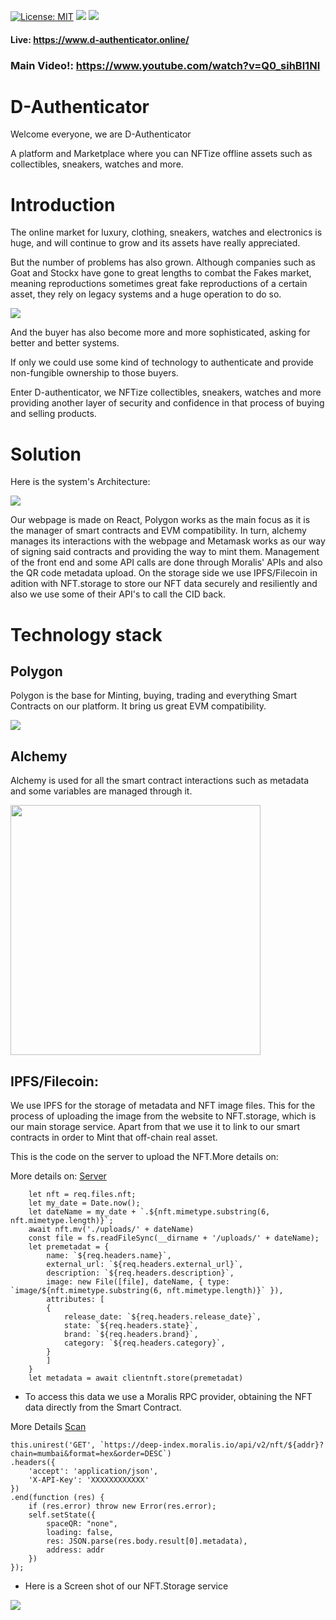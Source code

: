[![License: MIT](https://img.shields.io/badge/License-MIT-yellow.svg)](https://opensource.org/licenses/MIT) [<img src="https://img.shields.io/badge/View-Website-blue">](https://www.d-authenticator.online/) [<img src="https://img.shields.io/badge/View-Video-red">](https://www.youtube.com/watch?v=Q0_sihBl1NI)

#### Live: https://www.d-authenticator.online/
### Main Video!: https://www.youtube.com/watch?v=Q0_sihBl1NI

# D-Authenticator

Welcome everyone, we are D-Authenticator

A platform and Marketplace where you can NFTize offline assets such as collectibles, sneakers, watches and more.

# Introduction

The online market for luxury, clothing, sneakers, watches and electronics is huge, and will continue to grow and its assets have really appreciated. 

But the number of problems has also grown. Although companies such as Goat and Stockx have gone to great lengths to combat the Fakes market, meaning reproductions sometimes great fake reproductions of a certain asset, they rely on legacy systems and a huge operation to do so.

<img src="https://www.consultancy.eu/illustrations/news/detail/2020-11-19-095145419-Personal-luxury-goods-market-by-generation-_-Personal-luxury-goods-market-by-channel.jpg"> 


And the buyer has also become more and more sophisticated, asking for better and better systems. 

If only we could use some kind of technology to authenticate and provide non-fungible ownership to those buyers.

Enter D-authenticator, we NFTize collectibles, sneakers, watches and more providing another layer of security and confidence in that process of buying and selling products.


# Solution 

Here is the system's Architecture:

<img src="https://i.ibb.co/pWt1KMb/esquemabueno.png">

Our webpage is made on React, Polygon works as the main focus as it is the manager of smart contracts and EVM compatibility. In turn, alchemy manages its interactions with the webpage and Metamask works as our way of signing said contracts and providing the way to mint them. Management of the front end and some API calls are done through Moralis' APIs and also the QR code metadata upload. On the storage side we use IPFS/Filecoin in adition with NFT.storage to store our NFT data securely and resiliently and also we use some of their API's to call the CID back.


# Technology stack

## Polygon 

Polygon is the base for Minting, buying, trading and everything Smart Contracts on our platform. It bring us great EVM compatibility.

<img src="https://i.ibb.co/wzsjPLM/polygon.png">


## Alchemy

Alchemy is used for all the smart contract interactions such as metadata and some variables are managed through it.

<img src="https://es.crypto-economy.com/wp-content/uploads/sites/2/2021/07/polygon-2-1024x576-1.jpg" width="400">


## IPFS/Filecoin:

We use IPFS for the storage of metadata and NFT image files.
This for the process of uploading the image from the website to NFT.storage, which is our main storage service. Apart from that we use it to link to our smart contracts in order to Mint that off-chain real asset.

This is the code on the server to upload the NFT.More details on:

More details on: [Server](./Server/serverv3.js)

        let nft = req.files.nft;
        let my_date = Date.now();
        let dateName = my_date + `.${nft.mimetype.substring(6, nft.mimetype.length)}`;
        await nft.mv('./uploads/' + dateName)
        const file = fs.readFileSync(__dirname + '/uploads/' + dateName);
        let premetadat = {
            name: `${req.headers.name}`,
            external_url: `${req.headers.external_url}`,
            description: `${req.headers.description}`,
            image: new File([file], dateName, { type: `image/${nft.mimetype.substring(6, nft.mimetype.length)}` }),
            attributes: [
            {
                release_date: `${req.headers.release_date}`,
                state: `${req.headers.state}`,
                brand: `${req.headers.brand}`,
                category: `${req.headers.category}`,
            }
            ]
        }
        let metadata = await clientnft.store(premetadat)

- To access this data we use a Moralis RPC provider, obtaining the NFT data directly from the Smart Contract.

More Details [Scan](./WebPage/src/pages/scan.js)

    this.unirest('GET', `https://deep-index.moralis.io/api/v2/nft/${addr}?chain=mumbai&format=hex&order=DESC`)
    .headers({
        'accept': 'application/json',
        'X-API-Key': 'XXXXXXXXXXXX'
    })
    .end(function (res) {
        if (res.error) throw new Error(res.error);
        self.setState({
            spaceQR: "none",
            loading: false,
            res: JSON.parse(res.body.result[0].metadata),
            address: addr
        })
    });

- Here is a Screen shot of our NFT.Storage service

<img src="https://i.ibb.co/pwxkPHC/image.png">
